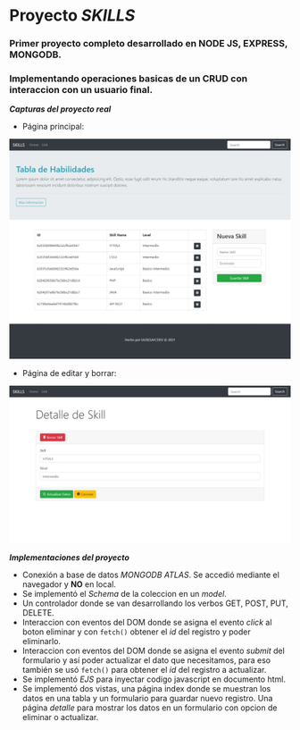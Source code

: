 # Proyecto _SKILLS_ 
### Primer proyecto completo desarrollado en NODE JS, EXPRESS, MONGODB.
### Implementando operaciones basicas de un CRUD con interaccion con un usuario final.

**_Capturas del proyecto real_**

- Página principal:

![Pagina principal](/detail/cap1.jpeg "Pagina index")

- Página de editar y borrar:

![Pagina detalle](/detail/cap2.jpeg "Pagina de editar y borrar")

**_Implementaciones del proyecto_**

- Conexión a base de datos _MONGODB ATLAS_. Se accedió mediante el navegador y **NO** en local.
- Se implementó el _Schema_ de la coleccion en un _model_.
- Un controlador donde se van desarrollando los verbos GET, POST, PUT, DELETE.
- Interaccion con eventos del DOM donde se asigna el evento _click_ al boton eliminar y con `fetch()` obtener el _id_ del registro y poder eliminarlo.
- Interaccion con eventos del DOM donde se asigna el evento _submit_ del formulario y así poder actualizar el dato que necesitamos, para eso también se usó `fetch()` para obtener el _id_ del registro a actualizar. 
- Se implementó _EJS_ para inyectar codigo javascript en documento html.
- Se implementó dos vistas, una página index donde se muestran los datos en una tabla y un formulario para guardar nuevo registro. Una página _detalle_ para mostrar los datos en un formulario con opcion de eliminar o actualizar.
